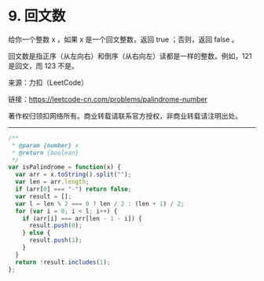 # 9. 回文数

给你一个整数 x ，如果 x 是一个回文整数，返回 true ；否则，返回 false 。

回文数是指正序（从左向右）和倒序（从右向左）读都是一样的整数。例如，121 是回文，而 123 不是。

来源：力扣（LeetCode）

链接：<https://leetcode-cn.com/problems/palindrome-number>

著作权归领扣网络所有。商业转载请联系官方授权，非商业转载请注明出处。

---

```js
/**
 * @param {number} x
 * @return {boolean}
 */
var isPalindrome = function(x) {
  var arr = x.toString().split("");
  var len = arr.length;
  if (arr[0] === "-") return false;
  var result = [];
  var l = len % 2 === 0 ? len / 2 : (len + 1) / 2;
  for (var i = 0; i < l; i++) {
    if (arr[i] === arr[len - 1 - i]) {
      result.push(0);
    } else {
      result.push(1);
    }
  }
  return !result.includes(1);
};
```
